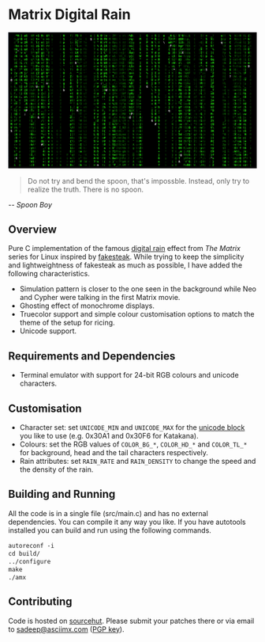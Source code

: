 # Matrix Digital Rain

![example](example.png)

> Do not try and bend the spoon, that's impossble. Instead, only try to realize the truth. There is no spoon.

 -- _Spoon Boy_

## Overview

Pure C implementation of the famous [digital rain](https://en.wikipedia.org/wiki/Matrix_digital_rain) effect from _The Matrix_ series for Linux inspired by [fakesteak](https://github.com/domsson/fakesteak). While trying to keep the simplicity and lightweightness of fakesteak as much as possible, I have added the following characteristics.

 - Simulation pattern is closer to the one seen in the background while Neo and Cypher were talking in the first Matrix movie.
 - Ghosting effect of monochrome displays.
 - Truecolor support and simple colour customisation options to match the theme of the setup for ricing. 
 - Unicode support.

## Requirements and Dependencies

 - Terminal emulator with support for 24-bit RGB colours and unicode characters.

## Customisation

 - Character set: set `UNICODE_MIN` and `UNICODE_MAX` for the [unicode block](https://en.wikipedia.org/wiki/List_of_Unicode_characters) you like to use (e.g. 0x30A1 and 0x30F6 for Katakana).
 - Colours: set the RGB values of `COLOR_BG_*`, `COLOR_HD_*` and `COLOR_TL_*` for background, head and the tail characters respectively.
 - Rain attributes: set `RAIN_RATE` and `RAIN_DENSITY` to change the speed and the density of the rain. 

## Building and Running

All the code is in a single file (src/main.c) and has no external dependencies. You can compile it any way you like. If you have autotools installed you can build and run using the following commands.
```
autoreconf -i
cd build/
../configure
make
./amx
```

## Contributing

Code is hosted on [sourcehut](https://git.sr.ht/~sadeep/matrix-digital-rain). Please submit your patches there or via email to sadeep@asciimx.com ([PGP key](http://www.asciimx.com/sadeep.asc)).
